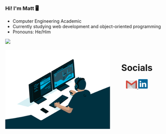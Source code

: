 ### Hi! I'm Matt 🖥️

-  Computer Engineering Academic
-  Currently studying web development and object-oriented programming
-  Pronouns: He/Him

<div>
    <img height="180em" src="https://github-readme-stats.vercel.app/api?username=harutetsuh&rank_icon=github&theme=dracula"/>
</div>

<div align="center"> 
    <div style="display: inline_block"><br>
        <img align="left" height="250" alt="coding-time" src="./gif/code.gif">
</div>

<div>  
    <h1 align="center">Socials</h1>
        <a href = "mailto: mtelles422@gmail.com">
          <img width="35" src="./svg/gmail.svg">
        </a>
        <a href = "https://www.linkedin.com/in/mtell-es/">
          <img width="30" src="./svg/linkedin.svg">
        </a>
</div>
